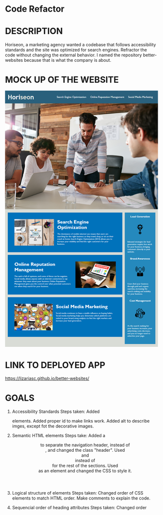 # Code Refactor 

# DESCRIPTION 
Horiseon, a marketing agency wanted a codebase that follows accessibility standards and the site was optimized for search engines.
Refractor the code without changing the external behavior. I named the repository better-websites because that is what the company is about. 

# MOCK UP OF THE WEBSITE 
![Mock up](./assets/images/01-html-css-git-homework-demo.png "Mock up")

# LINK TO DEPLOYED APP
https://lizariasc.github.io/better-websites/

# GOALS
1. Accessibility Standards 
Steps taken:
Added <nav> elements.
Added proper id to make links work.
Added alt to describe imges, except fot the decorative images.

2. Semantic HTML elements
Steps take:
Added a <header> to separate the navigation header, instead of <div>, and changed the class "header".
Used <section> and <article> instead of <div> for the rest of the sections.
Used <footer> as an element and changed the CSS to style it.

3. Logical structure of elements
Steps taken:
Changed order of CSS elements to match HTML order.
Make comments to explain the code.

4. Sequencial order of heading attributes
Steps taken:
Changed order <title> to be first.
Styled Header and Footer in a sequencial order.


5. Title element
Steps taken:
Changed the <title> for Horiseon, which is the name of the Brand.

Consolitated CSS attributes without changing website layout by changing classes and eliminating extra lines of unnecessary code.